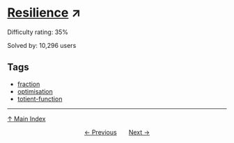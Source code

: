 # [Resilience](https://projecteuler.net/problem=243) ↗️

Difficulty rating: 35%

Solved by: 10,296 users
## Tags

- [fraction](../tags/fraction.md)
- [optimisation](../tags/optimisation.md)
- [totient-function](../tags/totient-function.md)



---

[↑ Main Index](../README.md)


<div align=center><a href='242.md'>← Previous</a> &nbsp;&nbsp; &nbsp;&nbsp;  <a href='244.md'>Next →</a></div>
